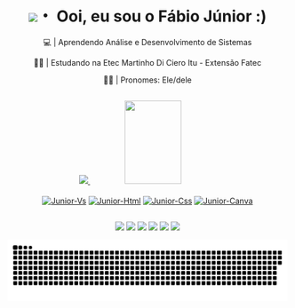 ## <h1 align="center"><img src="https://media.giphy.com/media/hvRJCLFzcasrR4ia7z/giphy.gif" width="28">・ Ooi, eu sou o Fábio Júnior :)</h1>

<p align="center"> 💻 | Aprendendo Análise e Desenvolvimento de Sistemas</p>
<p align="center"> 👨‍💻 | Estudando na Etec Martinho Di Ciero Itu - Extensão Fatec</p>
<p align="center"> 🙋‍♂️ | Pronomes: Ele/dele</p>

##
  
  <div align="center">
  <a href="https://github.com/fabiofjnr">
  <img width="45%" src="https://github-readme-stats.vercel.app/api?username=fabiofjnr&show_icons=true&theme=midnight-purple&include_all_commits=true&count_private=true"/>
  <img width="45%" height="150px" src="https://github-readme-stats.vercel.app/api/top-langs/?username=fabiofjnr&layout=compact&theme=midnight-purple" /> 
  </div>
  


<div align="center" style="display: inline_block"><br>
  <a href="https://github.com/fabiofjnr"><img align="center" alt="Junior-Vs" height="30" width="40" src="https://cdn.jsdelivr.net/gh/devicons/devicon/icons/visualstudio/visualstudio-plain.svg"></a>
  <a href="https://github.com/fabiofjnr"><img align="center" alt="Junior-Html" height="30" width="40" src="https://cdn.jsdelivr.net/gh/devicons/devicon/icons/html5/html5-original.svg"></a>
  <a href="https://github.com/fabiofjnr"><img align="center" alt="Junior-Css" height="30" width="40" src="https://cdn.jsdelivr.net/gh/devicons/devicon/icons/css3/css3-original.svg"></a>
  <a href="https://github.com/fabiofjnr"><img align="center" alt="Junior-Canva" height="30" width="40" src="https://cdn.jsdelivr.net/gh/devicons/devicon/icons/canva/canva-original.svg"></a>
</div>

##

<div align="center" style="display: inline_block">
  <a href="https://instagram.com/fabio_fjnr" target="_blank"><img src="https://img.shields.io/badge/-Instagram-%23E4405F?style=for-the-badge&logo=instagram&logoColor=white" target="_blank"></a>
   <a href="https://www.youtube.com/c/ItzDarkBlueYT" target="_blank"><img src="https://img.shields.io/badge/YouTube-FF0000?style=for-the-badge&logo=youtube&logoColor=white" target="_blank"></a>
  <a href="https://www.tiktok.com/@fabio_fjnr" target="_blank"><img src="https://img.shields.io/badge/TikTok-000000?style=for-the-badge&logo=tiktok&logoColor=white" target="_blank"></a>
   <a href="https://open.spotify.com/user/31bbmdtgfmmc3bsy4q4v556vsjra?si=dd13a790b3dc40bc" target="_blank"><img src="https://img.shields.io/badge/Spotify-1ED760?&style=for-the-badge&logo=spotify&logoColor=white" target="_blank"></a>
 <a href="https://www.linkedin.com/in/fabiojuniornandes/" target="_blank"><img src="https://img.shields.io/badge/-LinkedIn-%230077B5?style=for-the-badge&logo=linkedin&logoColor=white" target="_blank"></a> 
  <a href = "mailto:fabiojunior.nandes@gmail.com"><img src="https://img.shields.io/badge/-Gmail-%23333?style=for-the-badge&logo=gmail&logoColor=white" target="_blank"></a>
</div>

![snake gif](https://github.com/fabiofjnr/fabiofjnr/blob/output/github-contribution-grid-snake.svg)
                                              
